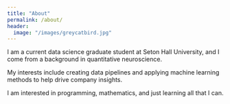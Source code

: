 ```yaml
---
title: "About"
permalink: /about/
header:
  image: "/images/greycatbird.jpg"
---
```


I am a current data science graduate student at Seton Hall University, and I come from a background in quantitative neuroscience.

My interests include creating data pipelines and applying machine learning methods to help drive company insights. 

I am interested in programming, mathematics, and just learning all that I can.

